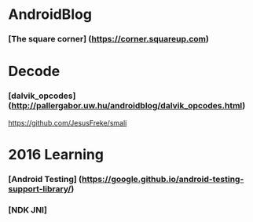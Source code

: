 # AndroidBlog
### [The square corner] (https://corner.squareup.com)

# Decode
### [dalvik_opcodes] (http://pallergabor.uw.hu/androidblog/dalvik_opcodes.html)
https://github.com/JesusFreke/smali

# 2016 Learning
### [Android Testing] (https://google.github.io/android-testing-support-library/)
### [NDK JNI] 
